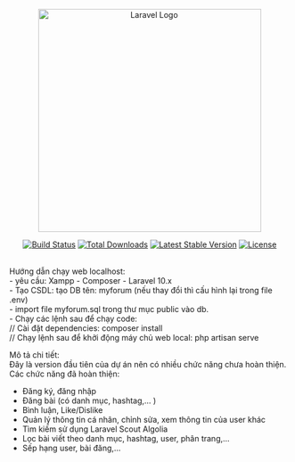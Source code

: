 <p align="center"><a href="https://laravel.com" target="_blank"><img src="https://raw.githubusercontent.com/laravel/art/master/logo-lockup/5%20SVG/2%20CMYK/1%20Full%20Color/laravel-logolockup-cmyk-red.svg" width="400" alt="Laravel Logo"></a></p>

<p align="center">
<a href="https://github.com/laravel/framework/actions"><img src="https://github.com/laravel/framework/workflows/tests/badge.svg" alt="Build Status"></a>
<a href="https://packagist.org/packages/laravel/framework"><img src="https://img.shields.io/packagist/dt/laravel/framework" alt="Total Downloads"></a>
<a href="https://packagist.org/packages/laravel/framework"><img src="https://img.shields.io/packagist/v/laravel/framework" alt="Latest Stable Version"></a>
<a href="https://packagist.org/packages/laravel/framework"><img src="https://img.shields.io/packagist/l/laravel/framework" alt="License"></a>
</p>
<br>
Hướng dẫn chạy web localhost: <br>
- yêu cầu: Xampp - Composer - Laravel 10.x <br>
- Tạo CSDL: tạo DB tên: myforum (nếu thay đổi thì cấu hình lại trong file .env)<br>
- import file myforum.sql trong thư mục public vào db.<br>
- Chạy các lệnh sau để chạy code:<br>
  // Cài đặt dependencies: composer install<br>
  // Chạy lệnh sau để khởi động máy chủ web local: php artisan serve<br>

Mô tả chi tiết:<br>
Đây là version đầu tiên của dự án nên có nhiều chức năng chưa hoàn thiện.<br>
Các chức năng đã hoàn thiện:<br>
- Đăng ký, đăng nhập<br>
- Đăng bài (có danh mục, hashtag,... )<br>
- Bình luận, Like/Dislike<br>
- Quản lý thông tin cá nhân, chỉnh sửa, xem thông tin của user khác<br>
- Tìm kiếm sử dụng Laravel Scout Algolia<br>
- Lọc bài viết theo danh mục, hashtag, user, phân trang,...<br>
-  Sếp hạng user, bài đăng,...<br>
 
